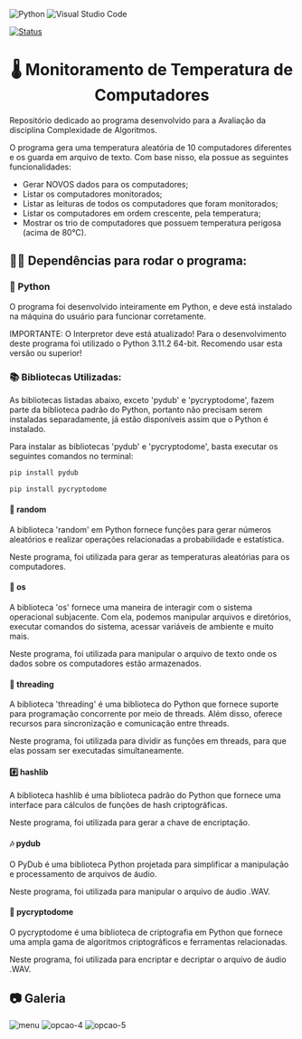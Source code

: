![Python](https://img.shields.io/badge/python-3670A0?style=for-the-badge&logo=python&logoColor=ffdd54) ![Visual Studio Code](https://img.shields.io/badge/Visual%20Studio%20Code-0078d7.svg?style=for-the-badge&logo=visual-studio-code&logoColor=white)

[![Status](https://img.shields.io/badge/Status-Concluído-blue)]()

<h1 align="center">🌡️ Monitoramento de Temperatura de Computadores</h1>

Repositório dedicado ao programa desenvolvido para a Avaliação da disciplina Complexidade de Algoritmos.

O programa gera uma temperatura aleatória de 10 computadores diferentes e os guarda em arquivo de texto. Com base nisso, ela possue as seguintes funcionalidades:
- Gerar NOVOS dados para os computadores;
- Listar os computadores monitorados;
- Listar as leituras de todos os computadores que foram monitorados;
- Listar os computadores em ordem crescente, pela temperatura;
- Mostrar os trio de computadores que possuem temperatura perigosa (acima de 80°C).

<h2>👋🏼 Dependências para rodar o programa: </h2>

<h3>🐍 Python</h3>
O programa foi desenvolvido inteiramente em Python, e deve está instalado na máquina do usuário para funcionar corretamente.

IMPORTANTE: O Interpretor deve está atualizado! Para o desenvolvimento deste programa foi utilizado o Python 3.11.2 64-bit. Recomendo usar esta versão ou superior!

<h3>📚 Bibliotecas Utilizadas: </h3>
As bibliotecas listadas abaixo, exceto 'pydub' e 'pycryptodome', fazem parte da biblioteca padrão do Python, portanto não precisam serem instaladas separadamente, já estão disponíveis assim que o Python é instalado.

Para instalar as bibliotecas 'pydub' e 'pycryptodome', basta executar os seguintes comandos no terminal:

```bash
pip install pydub
```

```bash
pip install pycryptodome
```

<h4>🎲 random</h4>
A biblioteca 'random' em Python fornece funções para gerar números aleatórios e realizar operações relacionadas a probabilidade e estatística.

Neste programa, foi utilizada para gerar as temperaturas aleatórias para os computadores.

<h4>📂 os</h4>
A biblioteca 'os' fornece uma maneira de interagir com o sistema operacional subjacente. Com ela, podemos manipular arquivos e diretórios, executar comandos do sistema, acessar variáveis de ambiente e muito mais.

Neste programa, foi utilizada para manipular o arquivo de texto onde os dados sobre os computadores estão armazenados.

<h4>🧵 threading</h4>
A biblioteca 'threading' é uma biblioteca do Python que fornece suporte para programação concorrente por meio de threads. Além disso, oferece recursos para sincronização e comunicação entre threads.

Neste programa, foi utilizada para dividir as funções em threads, para que elas possam ser executadas simultaneamente.
<h4>#️⃣ hashlib</h4>
A biblioteca hashlib é uma biblioteca padrão do Python que fornece uma interface para cálculos de funções de hash criptográficas.

Neste programa, foi utilizada para gerar a chave de encriptação.

<h4>🎶 pydub</h4>
O PyDub é uma biblioteca Python projetada para simplificar a manipulação e processamento de arquivos de áudio.

Neste programa, foi utilizada para manipular o arquivo de áudio .WAV.
<h4>🙈 pycryptodome</h4>
O pycryptodome é uma biblioteca de criptografia em Python que fornece uma ampla gama de algoritmos criptográficos e ferramentas relacionadas.

Neste programa, foi utilizada para encriptar e decriptar o arquivo de áudio .WAV.

<h2>📷 Galeria</h2>

![menu](https://user-images.githubusercontent.com/85349959/230675288-2280f127-1d05-4e95-9e31-074c83994f57.png)
![opcao-4](https://user-images.githubusercontent.com/85349959/230675350-a1391143-48d7-46d8-b35a-041c86fb8aa5.png)
![opcao-5](https://user-images.githubusercontent.com/85349959/230675465-025717d4-dad1-40d5-8285-c982646462ab.png)
